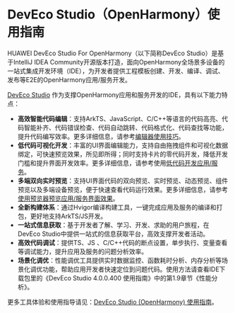 # DevEco Studio（OpenHarmony）使用指南



HUAWEI DevEco Studio For OpenHarmony（以下简称DevEco Studio）是基于IntelliJ IDEA Community开源版本打造，面向OpenHarmony全场景多设备的一站式集成开发环境（IDE），为开发者提供工程模板创建、开发、编译、调试、发布等E2E的OpenHarmony应用/服务开发。

[DevEco Studio](https://developer.harmonyos.com/cn/develop/deveco-studio/) 作为支撑OpenHarmony应用和服务开发的IDE，具有以下能力特点：

- **高效智能代码编辑**：支持ArkTS、JavaScript、C/C++等语言的代码高亮、代码智能补齐、代码错误检查、代码自动跳转、代码格式化、代码查找等功能，提升代码编写效率。更多详细信息，请参考[编辑器使用技巧](https://developer.harmonyos.com/cn/docs/documentation/doc-guides/ohos-editor-usage-tips-0000001263360493)。
- **低代码可视化开发**：丰富的UI界面编辑能力，支持自由拖拽组件和可视化数据绑定，可快速预览效果，所见即所得；同时支持卡片的零代码开发，降低开发门槛和提升界面开发效率。更多详细信息，请参考使用[低代码开发应用/服务](https://developer.harmonyos.com/cn/docs/documentation/doc-guides/ohos-low-code-development-0000001218440652)。
- **多端双向实时预览**：支持UI界面代码的双向预览、实时预览、动态预览、组件预览以及多端设备预览，便于快速查看代码运行效果。更多详细信息，请参考[使用预览器预览应用/服务界面效果](https://developer.harmonyos.com/cn/docs/documentation/doc-guides/ohos-previewing-app-service-0000001218760596)。
- **全新构建体系**：通过Hvigor编译构建工具，一键完成应用及服务的编译和打包，更好地支持ArkTS/JS开发。
- **一站式信息获取**：基于开发者了解、学习、开发、求助的用户旅程，在DevEco Studio中提供一站式的信息获取平台，高效支撑开发者活动。
- **高效代码调试**：提供TS、JS 、C/C++代码的断点设置，单步执行、变量查看等调试能力，提升应用及服务的问题分析效率。
- **场景化调优**：性能调优工具提供实时数据监控、函数耗时分析、内存分析等场景化调优功能，帮助应用开发者快速定位到问题代码。使用方法请查看IDE下载包里的《DevEco Studio 4.0.0.400 使用指南》中的第1.9章节《性能分析》。

更多工具体验和使用指导请见：[DevEco Studio (OpenHarmony) 使用指南](https://developer.harmonyos.com/cn/docs/documentation/doc-guides/ohos-deveco-studio-overview-0000001263280421)。

